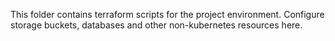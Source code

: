This folder contains terraform scripts for the project environment.
Configure storage buckets, databases and other non-kubernetes resources here.
